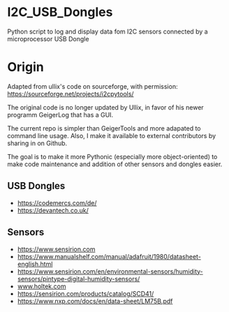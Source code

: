 # I2C_USB_Dongles
Python script to log and display data fom I2C sensors connected by a microprocessor USB Dongle

# Origin

Adapted from ullix's code on sourceforge, with permission: https://sourceforge.net/projects/i2cpytools/

The original code is no longer updated by Ullix, in favor of his newer programm GeigerLog that has a GUI.

The current repo is simpler than GeigerTools and more adapated to command line usage. Also, I make it available to external contributors by sharing in on Github.

The goal is to make it more Pythonic (especially more object-oriented) to make code maintenance and addition of other sensors and dongles easier.

## USB Dongles

- https://codemercs.com/de/
- https://devantech.co.uk/

## Sensors
- https://www.sensirion.com
- https://www.manualshelf.com/manual/adafruit/1980/datasheet-english.html
- https://www.sensirion.com/en/environmental-sensors/humidity-sensors/pintype-digital-humidity-sensors/
- www.holtek.com
- https://sensirion.com/products/catalog/SCD41/
- https://www.nxp.com/docs/en/data-sheet/LM75B.pdf

